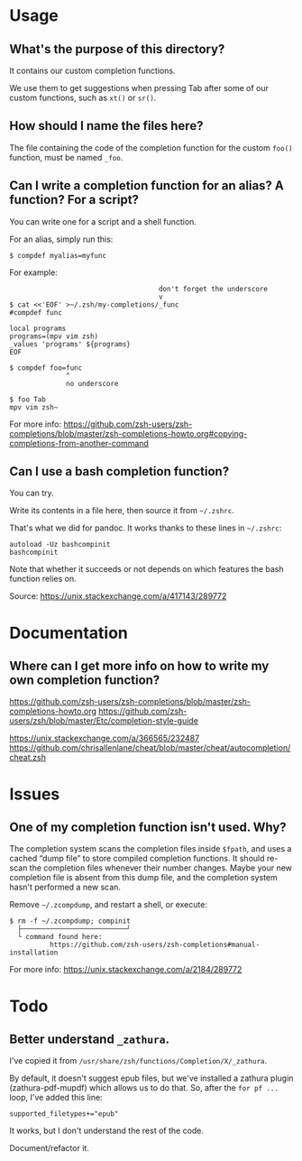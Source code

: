 # Usage
## What's the purpose of this directory?

It contains our custom completion functions.

We  use them  to get  suggestions when  pressing Tab  after some  of our  custom
functions, such as `xt()` or `sr()`.

## How should I name the files here?

The file containing  the code of the completion function  for the custom `foo()`
function, must be named `_foo`.

## Can I write a completion function for an alias?  A function?  For a script?

You can write one for a script and a shell function.

For an alias, simply run this:

    $ compdef myalias=myfunc

For example:

                                         don't forget the underscore
                                         v
    $ cat <<'EOF' >~/.zsh/my-completions/_func
    #compdef func

    local programs
    programs=(mpv vim zsh)
    _values 'programs' ${programs}
    EOF

    $ compdef foo=func
                  ^
                  no underscore

    $ foo Tab
    mpv vim zsh~

For more info:
<https://github.com/zsh-users/zsh-completions/blob/master/zsh-completions-howto.org#copying-completions-from-another-command>

## Can I use a bash completion function?

You can try.

Write its contents in a file here, then source it from `~/.zshrc`.

That's what we did for pandoc.
It works thanks to these lines in `~/.zshrc`:

    autoload -Uz bashcompinit
    bashcompinit

Note that whether it succeeds or not depends on which features the bash function
relies on.

Source: <https://unix.stackexchange.com/a/417143/289772>

##
# Documentation
## Where can I get more info on how to write my own completion function?

<https://github.com/zsh-users/zsh-completions/blob/master/zsh-completions-howto.org>
<https://github.com/zsh-users/zsh/blob/master/Etc/completion-style-guide>

<https://unix.stackexchange.com/a/366565/232487>
<https://github.com/chrisallenlane/cheat/blob/master/cheat/autocompletion/cheat.zsh>

##
# Issues
## One of my completion function isn't used.  Why?

The completion  system scans the  completion files  inside `$fpath`, and  uses a
cached “dump file” to store compiled completion functions.
It should re-scan the completion files whenever their number changes.
Maybe your new completion file is absent from this dump file, and the completion
system hasn't performed a new scan.

Remove `~/.zcompdump`, and restart a shell, or execute:

    $ rm -f ~/.zcompdump; compinit
      ├──────────────────────────┘
      └ command found here:
              https://github.com/zsh-users/zsh-completions#manual-installation

For more info: <https://unix.stackexchange.com/a/2184/289772>

##
# Todo
## Better understand `_zathura`.

I've copied it from `/usr/share/zsh/functions/Completion/X/_zathura`.

By default, it doesn't suggest epub  files, but we've installed a zathura plugin
(zathura-pdf-mupdf) which allows us to do that.
So, after the `for pf ...` loop, I've added this line:

    supported_filetypes+="epub"

It works, but I don't understand the rest of the code.

Document/refactor it.

